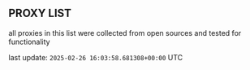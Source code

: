 ## PROXY LIST

all proxies in this list were collected from open sources and tested for functionality

last update: `2025-02-26 16:03:58.681308+00:00` UTC
